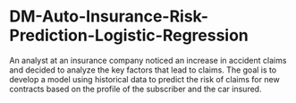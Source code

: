 # DM-Auto-Insurance-Risk-Prediction-Logistic-Regression
An analyst at an insurance company noticed an increase in accident claims and decided to analyze the key factors that lead to claims. The goal is to develop a model using historical data to predict the risk of claims for new contracts based on the profile of the subscriber and the car insured.
